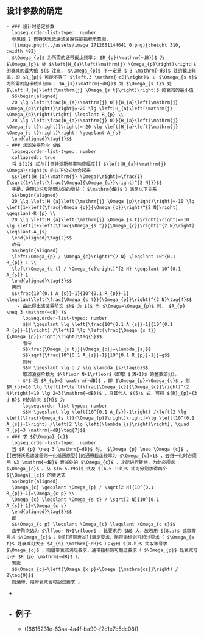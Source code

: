 ## 设计参数的确定
	- ### 设计时给定参数
	  logseq.order-list-type:: number
	  参见图 2 巴特沃思低通滤波器性能指标示意图， 
	  ![image.png](../assets/image_1712651144641_0.png){:height 310, :width 492} 
	  $\Omega_{p}$ 为所需的通带截止频率； $R_{p}(\mathrm{~dB})$ 为 $\Omega_{p}$ 处 $\left|H_{a}\left(\mathrm{j} \Omega_{p}\right)\right|$ 的衰减的最大值 $($ 注意， $\Omega_{p}$ 不一定是 $-3 \mathrm{~dB}$ 处的截止频率，即 $R_{p}$ 可能不等于 $\left.3 \mathrm{~dB}\right)$ ； $\Omega_{s t}$ 为所需的阻带截止频率； $A_{s}(\mathrm{~dB})$ 为 $\Omega_{s t}$ 处 $\left|H_{a}\left(\mathrm{j} \Omega_{s t}\right)\right|$ 的衰减的最小值
	  $$\begin{aligned}
	  20 \lg \left|\frac{H_{a}(\mathrm{j} 0)}{H_{a}\left(\mathrm{j} \Omega_{p}\right)}\right|=-20 \lg \left|H_{a}\left(\mathrm{j} \Omega_{p}\right)\right| \leqslant R_{p} \\
	  20 \lg \left|\frac{H_{a}(\mathrm{j} 0)}{H_{a}\left(\mathrm{j} \Omega_{s t}\right)}\right|=-20 \lg \left|H_{a}\left(\mathrm{j} \Omega_{s t}\right)\right| \geqslant A_{s}
	  \end{aligned}\tag{1}$$
	- ### 求滤波器阶次 $N$ 
	  logseq.order-list-type:: number
	  collapsed:: true
	  将 $(1)$ 式与[[巴特沃斯频率响应幅度]] $\left|H_{a}(\mathrm{j} \Omega)\right|$ 的以下公式结合起来
	  $$\left|H_{a}(\mathrm{j} \Omega)\right|=\frac{1}{\sqrt{1+\left(\frac{\Omega}{\Omega_{c}}\right)^{2 N}}}$$
	  于是，通带边沿及阻带边沿的增益（ $\mathrm{dB}$ ）满足以下关系
	  $$\begin{aligned}
	  20 \lg \left|H_{a}\left(\mathrm{j} \Omega_{p}\right)\right|=-10 \lg \left[1+\left(\frac{\Omega_{p}}{\Omega_{c}}\right)^{2 N}\right] \geqslant-R_{p} \\
	  20 \lg \left|H_{a}\left(\mathrm{j} \Omega_{s t}\right)\right|=-10 \lg \left[1+\left(\frac{\Omega_{s t}}{\Omega_{c}}\right)^{2 N}\right] \leqslant-A_{s}
	  \end{aligned}\tag{2}$$
	  故有
	  $$\begin{aligned}
	  \left(\Omega_{p} / \Omega_{c}\right)^{2 N} \leqslant 10^{0.1 R_{p}}-1 \\
	  \left(\Omega_{s t} / \Omega_{c}\right)^{2 N} \geqslant 10^{0.1 A_{s}}-1
	  \end{aligned}\tag{3}$$
	  因而
	  $$\frac{10^{0.1 A_{s}}-1}{10^{0.1 R_{p}}-1} \leqslant\left(\frac{\Omega_{s t}}{\Omega_{p}}\right)^{2 N}\tag{4}$$
		- 由此得出滤波器阶次 $N$ 为 $($ 当 $\Omega=\Omega_{p}$ 时， $R_{p} \neq 3 \mathrm{~dB} )$ 
		  logseq.order-list-type:: number
		  $$N \geqslant \lg \left(\frac{10^{0.1 A_{s}}-1}{10^{0.1 R_{p}}-1}\right) /\left[2 \lg \left(\frac{\Omega_{s t}}{\Omega_{p}}\right)\right]\tag{5}$$
		  若令
		  $$\frac{\Omega_{s t}}{\Omega_{p}}=\lambda_{s}$$
		  $$\sqrt{\frac{10^{0.1 A_{s}}-1}{10^{0.1 R_{p}}-1}}=g$$
		  则有
		  $$N \geqslant \lg g / \lg \lambda_{s}\tag{6}$$
		  取滤波器阶数为 $\lfloor N+1\rfloor$（即取 $(N+1)$ 的整数部分）。
		- $*$ 若 $R_{p}=3 \mathrm{~dB}$ ，即 $\Omega_{p}=\Omega_{c}$ ，则 $R_{p}=10 \lg \left[1+\left(\frac{\Omega_{c}}{\Omega_{c}}\right)^{2 N}\right]=10 \lg 2=3(\mathrm{~dB})$ ，将其代人 $(5)$ 式，可得 ${R}_{p}={3 d B}$ 时的阶次 ${N}$ 为
		  logseq.order-list-type:: number
		  $$N \geqslant \lg \left(10^{0.1 A_{s}}-1\right) /\left[2 \lg \left(\frac{\Omega_{s t}}{\Omega_{p}}\right)\right]=\lg \left(10^{0.1 A_{s}}-1\right) /\left[2 \lg \left(\lambda_{s}\right)\right], \quad R_{p}=3 \mathrm{~dB}\tag{7}$$
	- ### 求 ${\Omega}_{c}$ 
	  logseq.order-list-type:: number
	  当 $R_{p} \neq 3 \mathrm{~dB}$ 时， $\Omega_{p} \neq \Omega_{c}$ ，[[巴特沃思滤波器归一化低通原型]]的通带截止频率为 $\Omega_{c}=1$ ，去归一化时必须用 $3 \mathrm{~dB}$ 衰减处的 $\Omega_{c}$ ，才能进行转换，为此必须求 $\Omega_{c}$ 。从 $(6.5.19a)$ 式及 $(6.5.19b)$ 式可分别求得两个 ${\Omega}_{c}$ 的表达式
	  $$\begin{aligned}
	  \Omega_{c} \geqslant \Omega_{p} / \sqrt[2 N]{10^{0.1 R_{p}}-1}=\Omega_{c p} \\
	  \Omega_{c} \leqslant \Omega_{s t} / \sqrt[2 N]{10^{0.1 A_{s}}-1}=\Omega_{c s}
	  \end{aligned}\tag{8}$$
	  即
	  $$\Omega_{c p} \leqslant \Omega_{c} \leqslant \Omega_{c s}$$
	  由于阶次选为 $\lfloor N+1\rfloor$ ，比要求的 $N$ 大，故若用 $(8.a)$ 式取等号求 $\Omega_{c}$ ，则[[通带衰减]]满足要求，阻带指标则可超过要求（ $\Omega_{s t}$ 处衰减可大于 $A_{s} \mathrm{~dB}$ ）；若用 $(8.b)$ 式取等号求 $\Omega_{c}$ ，则阻带衰减满足要求，通带指标则可超过要求（ $\Omega_{p}$ 处衰减可小于 $R_{p} \mathrm{~dB}$ ）。
	  若选
	  $$\Omega_{c}=\left(\Omega_{k p}+\Omega_{\mathrm{cs}}\right) / 2\tag{9}$$
	  则通带、阻带衰减皆可超过要求 。
-
- ## 例子
	- ((6615231e-63aa-4a4f-ba90-f2c1e7c5dc08))